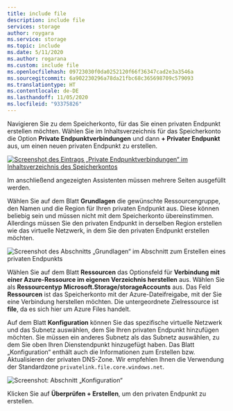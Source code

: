 ```yaml
---
title: include file
description: include file
services: storage
author: roygara
ms.service: storage
ms.topic: include
ms.date: 5/11/2020
ms.author: rogarana
ms.custom: include file
ms.openlocfilehash: 09723030f0da0252120f66f36347cad2e3a3546a
ms.sourcegitcommit: 6a902230296a78da21fbc68c365698709c579093
ms.translationtype: HT
ms.contentlocale: de-DE
ms.lasthandoff: 11/05/2020
ms.locfileid: "93375826"
---
```

Navigieren Sie zu dem Speicherkonto, für das Sie einen privaten Endpunkt erstellen möchten. Wählen Sie im Inhaltsverzeichnis für das Speicherkonto die Option **Private Endpunktverbindungen** und dann **+ Privater Endpunkt** aus, um einen neuen privaten Endpunkt zu erstellen. 

[![Screenshot des Eintrags „Private Endpunktverbindungen“ im Inhaltsverzeichnis des Speicherkontos](media/storage-files-networking-endpoints-private-portal/create-private-endpoint-0.png)](media/storage-files-networking-endpoints-private-portal/create-private-endpoint-0.png#lightbox)

Im anschließend angezeigten Assistenten müssen mehrere Seiten ausgefüllt werden.

Wählen Sie auf dem Blatt **Grundlagen** die gewünschte Ressourcengruppe, den Namen und die Region für Ihren privaten Endpunkt aus. Diese können beliebig sein und müssen nicht mit dem Speicherkonto übereinstimmen. Allerdings müssen Sie den privaten Endpunkt in derselben Region erstellen wie das virtuelle Netzwerk, in dem Sie den privaten Endpunkt erstellen möchten.

![Screenshot des Abschnitts „Grundlagen“ im Abschnitt zum Erstellen eines privaten Endpunkts](media/storage-files-networking-endpoints-private-portal/create-private-endpoint-1.png)

Wählen Sie auf dem Blatt **Ressourcen** das Optionsfeld für **Verbindung mit einer Azure-Ressource im eigenen Verzeichnis herstellen** aus. Wählen Sie als **Ressourcentyp** **Microsoft.Storage/storageAccounts** aus. Das Feld **Ressourcen** ist das Speicherkonto mit der Azure-Dateifreigabe, mit der Sie eine Verbindung herstellen möchten. Die untergeordnete Zielressource ist **file**, da es sich hier um Azure Files handelt.

Auf dem Blatt **Konfiguration** können Sie das spezifische virtuelle Netzwerk und das Subnetz auswählen, dem Sie Ihren privaten Endpunkt hinzufügen möchten. Sie müssen ein anderes Subnetz als das Subnetz auswählen, zu dem Sie oben Ihren Dienstendpunkt hinzugefügt haben. Das Blatt „Konfiguration“ enthält auch die Informationen zum Erstellen bzw. Aktualisieren der privaten DNS-Zone. Wir empfehlen Ihnen die Verwendung der Standardzone `privatelink.file.core.windows.net`.

![Screenshot: Abschnitt „Konfiguration“](media/storage-files-networking-endpoints-private-portal/create-private-endpoint-2.png)

Klicken Sie auf **Überprüfen + Erstellen**, um den privaten Endpunkt zu erstellen. 

